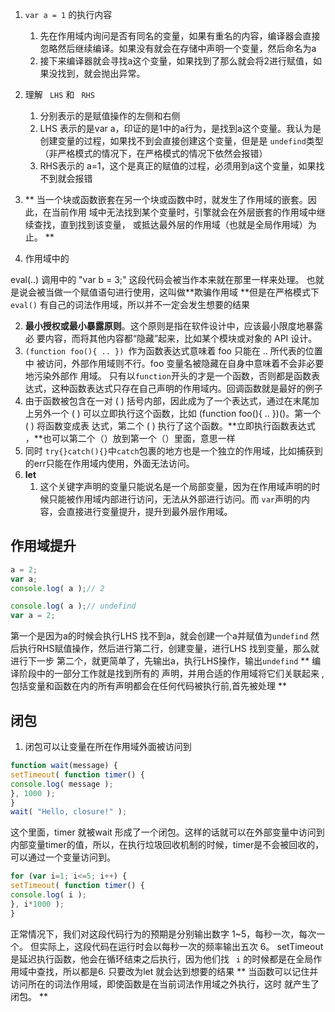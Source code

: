 1. ` var a = 1 ` 的执行内容
   1. 先在作用域内询问是否有同名的变量，如果有重名的内容，编译器会直接忽略然后继续编译。如果没有就会在存储中声明一个变量，然后命名为a
   2. 接下来编译器就会寻找a这个变量，如果找到了那么就会将2进行赋值，如果没找到，就会抛出异常。
2. 理解 ` LHS` 和 ` RHS` 
   1. 分别表示的是赋值操作的左侧和右侧
   2. LHS 表示的是var a，印证的是1中的a行为，是找到a这个变量。我认为是创建变量的过程，如果找不到会直接创建这个变量，但是是 ` undefind `类型（非严格模式的情况下，在严格模式的情况下依然会报错）
   3. RHS表示的 a=1，这个是真正的赋值的过程，必须用到a这个变量，如果找不到就会报错
3. ** 当一个块或函数嵌套在另一个块或函数中时，就发生了作用域的嵌套。因此，在当前作用 域中无法找到某个变量时，引擎就会在外层嵌套的作用域中继续查找，直到找到该变量， 或抵达最外层的作用域（也就是全局作用域）为止。  **

1. 作用域中的

 eval(..) 调用中的 "var b = 3;" 这段代码会被当作本来就在那里一样来处理。  也就是说会被当做一个赋值语句进行使用，这叫做**欺骗作用域 **但是在严格模式下 ` eval() ` 有自己的词法作用域，所以并不一定会发生想要的结果

2.  **最小授权或最小暴露原则**。这个原则是指在软件设计中，应该最小限度地暴露必 要内容，而将其他内容都“隐藏”起来，比如某个模块或对象的 API 设计。  
3.  `(function foo(){ .. }) `作为函数表达式意味着 foo 只能在 .. 所代表的位置中 被访问，外部作用域则不行。foo 变量名被隐藏在自身中意味着不会非必要地污染外部作 用域。  只有以`function`开头的才是一个函数，否则都是函数表达式，这种函数表达式只存在自己声明的作用域内。回调函数就是最好的例子
4.  由于函数被包含在一对 ( ) 括号内部，因此成为了一个表达式，通过在末尾加上另外一个 ( ) 可以立即执行这个函数，比如 (function foo(){ .. })()。第一个 ( ) 将函数变成表 达式，第二个 ( ) 执行了这个函数。**立即执行函数表达式  ，**也可以第二个（）放到第一个（）里面，意思一样
5. 同时 `try{}catch(){}`中`catch`包裹的地方也是一个独立的作用域，比如捕获到的err只能在作用域内使用，外面无法访问。
6. **let**
   1. 这个关键字声明的变量只能说名是一个局部变量，因为在作用域声明的时候只能被作用域内部进行访问，无法从外部进行访问。而 `var`声明的内容，会直接进行变量提升，提升到最外层作用域。
## 作用域提升
```javascript
a = 2;
var a;
console.log( a );// 2

```
```javascript
console.log( a );// undefind
var a = 2;
```

第一个是因为a的时候会执行LHS 找不到a，就会创建一个a并赋值为`undefind` 然后执行RHS赋值操作，然后进行第二行，创建变量，进行LHS 找到变量，那么就进行下一步
第二个，就更简单了，先输出a，执行LHS操作，输出`undefind`
** 编译阶段中的一部分工作就是找到所有的 声明，并用合适的作用域将它们关联起来 , 包括变量和函数在内的所有声明都会在任何代码被执行前,首先被处理  **

## 闭包

1. 闭包可以让变量在所在作用域外面被访问到
```javascript
function wait(message) {
setTimeout( function timer() {
console.log( message );
}, 1000 );
}
wait( "Hello, closure!" );
```
这个里面，timer 就被wait 形成了一个闭包。这样的话就可以在外部变量中访问到内部变量timer的值，所以，在执行垃圾回收机制的时候，timer是不会被回收的，可以通过一个变量访问到。

```javascript
for (var i=1; i<=5; i++) {
setTimeout( function timer() {
console.log( i );
}, i*1000 );
}
```
 正常情况下，我们对这段代码行为的预期是分别输出数字 1~5，每秒一次，每次一个。 但实际上，这段代码在运行时会以每秒一次的频率输出五次 6。 
setTimeout 是延迟执行函数，他会在循环结束之后执行，因为他们找 ` i` 的时候都是在全局作用域中查找，所以都是6.
只要改为let 就会达到想要的结果
** 当函数可以记住并访问所在的词法作用域，即使函数是在当前词法作用域之外执行，这时 就产生了闭包。  ** 
